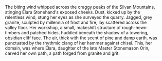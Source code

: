 The biting wind whipped across the craggy peaks of the Silvan Mountains, stinging Elara Stonehand's exposed cheeks.  Dust, kicked up by the relentless wind, stung her eyes as she surveyed the quarry.  Jagged, grey granite, sculpted by millennia of frost and fire, lay scattered across the valley floor.  Her workshop, a small, makeshift structure of rough-hewn timbers and patched hides, huddled beneath the shadow of a towering, obsidian cliff face.  The air, thick with the scent of pine and damp earth, was punctuated by the rhythmic clang of her hammer against chisel.  This, her domain, was where Elara, daughter of the late Master Stonemason Orin, carved her own path, a path forged from granite and grit.
